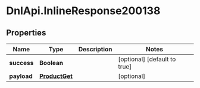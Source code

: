 # DnlApi.InlineResponse200138

## Properties
Name | Type | Description | Notes
------------ | ------------- | ------------- | -------------
**success** | **Boolean** |  | [optional] [default to true]
**payload** | [**ProductGet**](ProductGet.md) |  | [optional] 


